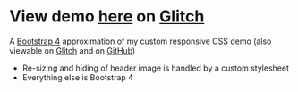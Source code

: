 # View demo [here](https://auspicious-slash-route.glitch.me/) on [Glitch](https://glitch.com/)

A [Bootstrap 4](https://getbootstrap.com/) approximation of my custom responsive CSS demo (also viewable on [Glitch](https://glitch.com/) and on [GitHub](https://github.com/partgnome/effective-train))

- Re-sizing and hiding of header image is handled by a custom stylesheet
- Everything else is Bootstrap 4